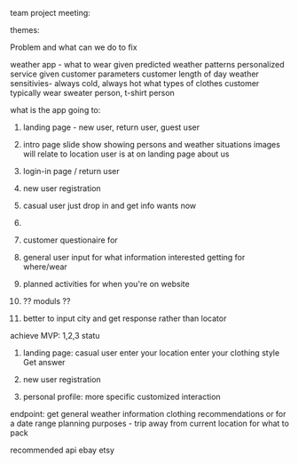 team project meeting:

themes:

Problem and what can we do to fix

weather app - what to wear given predicted weather patterns
personalized service given customer parameters
customer length of day
weather sensitivies- always cold, always hot
what types of clothes customer typically wear sweater person, t-shirt person

what is the app going to:

1. landing page - new user, return user, guest user
2. intro page slide show showing persons and weather situations
    images will relate to location user is at on landing page
    about us

3. login-in page / return user
4. new user registration
5. casual user just drop in and get info wants now 
6. 
7. customer questionaire for 
8. general user input for what information interested getting for where/wear
9. planned activities for when you're on website
10. ?? moduls ??
11. better to input city and get response rather than locator

achieve MVP:  1,2,3  statu
1. landing page: casual user
enter your location
enter your clothing style
Get answer

2. new user registration

3. personal profile:
more specific customized interaction

endpoint:
get general weather information
clothing recommendations or for a date range
planning purposes - trip away from current location for what to pack




recommended api
ebay
etsy


